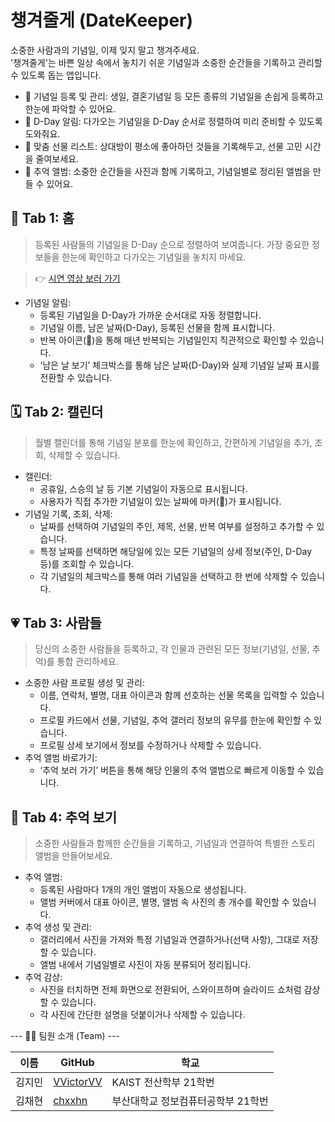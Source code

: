 챙겨줄게 (DateKeeper)
=========================

소중한 사람과의 기념일, 이제 잊지 말고 챙겨주세요.  
'챙겨줄게'는 바쁜 일상 속에서 놓치기 쉬운 기념일과 소중한 순간들을 기록하고 관리할 수 있도록 돕는 앱입니다.

* 🎉 기념일 등록 및 관리: 생일, 결혼기념일 등 모든 종류의 기념일을 손쉽게 등록하고 한눈에 파악할 수 있어요.
* 🔔 D-Day 알림: 다가오는 기념일을 D-Day 순서로 정렬하여 미리 준비할 수 있도록 도와줘요.
* 🎁 맞춤 선물 리스트: 상대방이 평소에 좋아하던 것들을 기록해두고, 선물 고민 시간을 줄여보세요.
* 📸 추억 앨범: 소중한 순간들을 사진과 함께 기록하고, 기념일별로 정리된 앨범을 만들 수 있어요.

🔔 Tab 1: 홈
-----------
> 등록된 사람들의 기념일을 D-Day 순으로 정렬하여 보여줍니다. 가장 중요한 정보들을 한눈에 확인하고 다가오는 기념일을 놓치지 마세요.

> 👉 [시연 영상 보러 가기]([https://www.youtube.com/watch?v=영상ID](https://youtube.com/shorts/eU7res2bHJw?feature=share))

* 기념일 알림:
  - 등록된 기념일을 D-Day가 가까운 순서대로 자동 정렬합니다.
  - 기념일 이름, 남은 날짜(D-Day), 등록된 선물을 함께 표시합니다.
  - 반복 아이콘(🔁)을 통해 매년 반복되는 기념일인지 직관적으로 확인할 수 있습니다.
  - ‘남은 날 보기’ 체크박스를 통해 남은 날짜(D-Day)와 실제 기념일 날짜 표시를 전환할 수 있습니다.


🗓️ Tab 2: 캘린더
-----------------
> 월별 캘린더를 통해 기념일 분포를 한눈에 확인하고, 간편하게 기념일을 추가, 조회, 삭제할 수 있습니다.

* 캘린더:
  - 공휴일, 스승의 날 등 기본 기념일이 자동으로 표시됩니다.
  - 사용자가 직접 추가한 기념일이 있는 날짜에 마커(📍)가 표시됩니다.
* 기념일 기록, 조회, 삭제:
  - 날짜를 선택하여 기념일의 주인, 제목, 선물, 반복 여부를 설정하고 추가할 수 있습니다.
  - 특정 날짜를 선택하면 해당일에 있는 모든 기념일의 상세 정보(주인, D-Day 등)를 조회할 수 있습니다.
  - 각 기념일의 체크박스를 통해 여러 기념일을 선택하고 한 번에 삭제할 수 있습니다.


💗 Tab 3: 사람들
---------------
> 당신의 소중한 사람들을 등록하고, 각 인물과 관련된 모든 정보(기념일, 선물, 추억)를 통합 관리하세요.

* 소중한 사람 프로필 생성 및 관리:
  - 이름, 연락처, 별명, 대표 아이콘과 함께 선호하는 선물 목록을 입력할 수 있습니다.
  - 프로필 카드에서 선물, 기념일, 추억 갤러리 정보의 유무를 한눈에 확인할 수 있습니다.
  - 프로필 상세 보기에서 정보를 수정하거나 삭제할 수 있습니다.
* 추억 앨범 바로가기:
  - ‘추억 보러 가기’ 버튼을 통해 해당 인물의 추억 앨범으로 빠르게 이동할 수 있습니다.


📸 Tab 4: 추억 보기
-----------------
> 소중한 사람들과 함께한 순간들을 기록하고, 기념일과 연결하여 특별한 스토리 앨범을 만들어보세요.

* 추억 앨범:
  - 등록된 사람마다 1개의 개인 앨범이 자동으로 생성됩니다.
  - 앨범 커버에서 대표 아이콘, 별명, 앨범 속 사진의 총 개수를 확인할 수 있습니다.
* 추억 생성 및 관리:
  - 갤러리에서 사진을 가져와 특정 기념일과 연결하거나(선택 사항), 그대로 저장할 수 있습니다.
  - 앨범 내에서 기념일별로 사진이 자동 분류되어 정리됩니다.
* 추억 감상:
  - 사진을 터치하면 전체 화면으로 전환되어, 스와이프하며 슬라이드 쇼처럼 감상할 수 있습니다.
  - 각 사진에 간단한 설명을 덧붙이거나 삭제할 수 있습니다.


--- 🧑‍💻 팀원 소개 (Team) ---

| 이름     | GitHub                                      | 학교                          |
|----------|---------------------------------------------|-------------------------------|
| 김지민   | [VVictorVV](https://github.com/VVictorVV)   | KAIST 전산학부 21학번         |
| 김채현   | [chxxhn](https://github.com/chxxhn)         | 부산대학교 정보컴퓨터공학부 21학번 |

